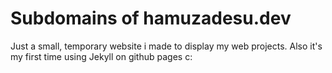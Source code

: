 # Subdomains of hamuzadesu.dev

Just a small, temporary website i made to display my web projects. Also it's my first time using Jekyll on github pages c:
